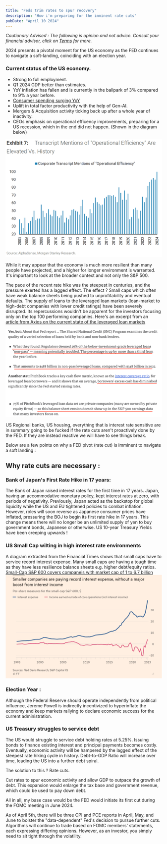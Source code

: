 ```yaml
---
title: "Feds trim rates to spur recovery"
description: "How i'm preparing for the imminent rate cuts"
pubDate: "April 10 2024"
---
```

*Cautionary Advised : 
The following is opinion and not advice. Consult your financial advisor, click on [Terms](/terms) for more.*

2024 presents a pivotal moment for the US economy as the FED continues to navigate a soft-landing, coinciding with an election year.

### Current status of the US economy.
- Strong to full employment.
- Q1 2024 GDP better than estimates.
- YoY inflation has fallen and is currently in the ballpark of 3% compared to 9% a year before.
- [Consumer spending surging YoY](https://twitter.com/SethCL/status/1776216429693411371)
- Uplift in total factor productivity with the help of Gen-AI.
- Mergers & Acquisition activity ticking back up after a whole year of inactivity. 
- CEOs emphasis on operational efficency improvements, preparing for a US recession, which in the end did not happen. (Shown in the diagram below)

![Cost Cutting](../../../public/cost-cutting.png)

While it may appear that the economy is much more resilient than many people have projected, and a higher for longer environment is warranted. It's important to look at the broader context and not only the S&P 500.

The pace of the recent rate hike was the steepest in centuries, and the pressure exerted has a lagged effect. The effect ? Small caps which often have weak balance sheets being pushed to unprofitability and eventual defaults. The supply of loans to the leveraged loan markets (loan-market to high-debt companies with lower credit ratings) have been severely disrupted. Its repercussions wouldn't be apparent for the investors focusing only on the top 100 performing companies. Here's an excerpt from an [article from Axios on the current state of the leveraged loan markets](https://www.axios.com/2024/04/04/credit-markets-leveraged-loans?utm_campaign=editorial&utm_source=twitter&utm_medium=social)

![Axios Leveraged Loan Markets](../../../public/leveraged-loans.png)

US Regional banks, US housing, everything that is interest rate sensitive are in summary going to be fucked if the rate cuts aren't proactively done by the FED. If they are instead reactive we will have to see things break.

Below are a few points on why a FED pivot (rate cut) is imminent to navigate a soft landing : 
## Why rate cuts are necessary : 

### Bank of Japan's First Rate Hike in 17 years:
The Bank of Japan raised interest rates for the first time in 17 years. Japan, having an accommodative monetary policy, kept interest rates at zero, with periods of negativity. Previously, Japan acted as the backstop for global liquidity while the US and EU tightened policies to combat inflation. However, roles will soon reverse as Japanese consumer prices have inflated, pressuring the BOJ to begin its first rate hike in 17 years. This change means there will no longer be an unlimited supply of yen to buy government bonds, Japanese or otherwise. US 10-year Treasury Yields have been creeping upwards ! 

### US Small Cap wilting in high interest rate environments
A diagram extracted from the Financial Times shows that small caps have to service record interest expense. Many small caps are having a tough time as they have less resilience balance sheets e.g. higher debt/equity ratios. [Small-Cap S&P 600 covers companeis with market cap of 1 to 6.7 billion](https://en.wikipedia.org/wiki/S%26P_600)  
![Small Cap struggles](../../../public/small-cap-struggles.png)


### Election Year : 
Although the Federal Reserve should operate independently from political influence, Jereme Powell is indirectly incentivized to hyperinflate the economy and keep markets rallying to declare economic success for the current administration.




### US Treasury struggles to service debt
The US would struggle to service debt holding rates at 5.25%. Issuing bonds to finance existing interest and principal payments becomes costly. Eventually, economic activity will be hampered by the lagged effect of the steepest rate hiking cycle in history. 
Debt-to-GDP Ratio will increase over time, leading the US into a further debt spiral.


The solution to this ? Rate cuts. 

Cut rates to spur economic activity and allow GDP to outpace the growth of debt. This expansion would enlarge the tax base and government revenue, which could be used to pay down debt.


All in all, my base case would be the FED would initiate its first cut during the FOMC meeting in June 2024.

As of April 5th, there will be three CPI and PCE reports in April, May, and June to bolster the "data-dependent" Fed's decision to pursue further cuts. Algorithms will continue to trade based on FOMC members' statements, each expressing differing opinions. However, as an investor, you simply need to sit tight through the volatility.
```